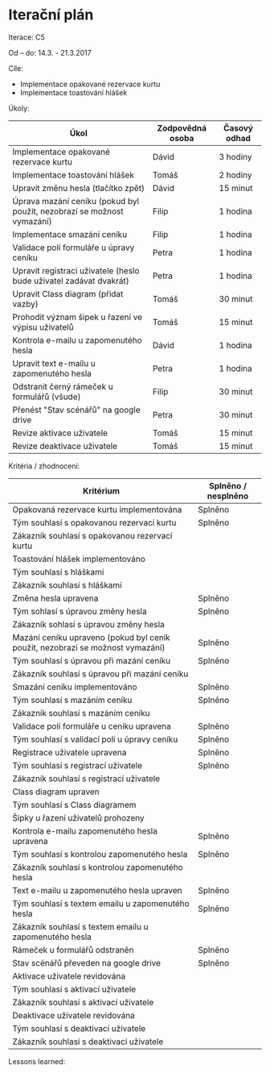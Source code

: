 <h1>Iterační plán</h1>
Iterace:  C5

Od – do:
14.3. - 21.3.2017

Cíle:
- Implementace opakované rezervace kurtu
- Implementace toastování hlášek 

Úkoly:

|Úkol|	Zodpovědná osoba|	Časový odhad|
|---|---|---|
|Implementace opakované rezervace kurtu|Dávid|3 hodiny|
|Implementace toastování hlášek|Tomáš|2 hodiny|
|Upravit změnu hesla (tlačítko zpět)|Dávid|15 minut|
|Úprava mazání ceníku (pokud byl použit, nezobrazí se možnost vymazání)|Filip|1 hodina|
|Implementace smazání ceníku|Filip|1 hodina|
|Validace polí formuláře u úpravy ceníku|Petra|1 hodina|
|Upravit registraci uživatele (heslo bude uživatel zadávat dvakrát)|Petra|1 hodina|
|Upravit Class diagram (přidat vazby)|Tomáš|30 minut|
|Prohodit význam šipek u řazení ve výpisu uživatelů|Tomáš|15 minut|
|Kontrola e-mailu u zapomenutého hesla|Dávid|1 hodina|
|Upravit text e-mailu u zapomenutého hesla|Petra|1 hodina|
|Odstranit černý rámeček u formulářů (všude)|Filip|30 minut|
|Přenést "Stav scénářů" na google drive|Petra|30 minut|
|Revize aktivace uživatele|Tomáš|15 minut|
|Revize deaktivace uživatele|Tomáš|15 minut|

Kritéria / zhodnocení:

|Kritérium	|Splněno / nesplněno|
|---|---|
|Opakovaná rezervace kurtu implementována|Splněno|
|Tým souhlasí s opakovanou rezervací kurtu|Splněno|
|Zákazník souhlasí s opakovanou rezervací kurtu||
|Toastování hlášek implementováno||
|Tým souhlasí s hláškami||
|Zákazník souhlasí s hláškami||
|Změna hesla upravena|Splněno|
|Tým sohlasí s úpravou změny hesla|Splněno|
|Zákazník sohlasí s úpravou změny hesla||
|Mazání ceníku upraveno (pokud byl ceník použit, nezobrazí se možnost vymazání)|Splněno|
|Tým souhlasí s úpravou při mazání ceníku|Splněno|
|Zákazník souhlasí s úpravou při mazání ceníku||
|Smazání ceníku implementováno|Splněno|
|Tým souhlasí s mazáním ceníku|Splněno|
|Zákazník souhlasí s mazáním ceníku||
|Validace polí formuláře u ceníku upravena|Splněno|
|Tým souhlasí s validací polí u úpravy ceníku|Splněno|
|Registrace uživatele upravena|Splněno|
|Tým souhlasí s registrací uživatele|Splněno|
|Zákazník souhlasí s registrací uživatele||
|Class diagram upraven||
|Tým souhlasí s Class diagramem||
|Šipky u řazení uživatelů prohozeny||
|Kontrola e-mailu zapomenutého hesla upravena|Splněno|
|Tým souhlasí s kontrolou zapomenutého hesla|Splněno|
|Zákazník souhlasí s kontrolou zapomenutého hesla||
|Text e-mailu u zapomenutého hesla upraven|Splněno|
|Tým souhlasí s textem emailu u zapomenutého hesla|Splněno|
|Zákazník souhlasí s textem emailu u zapomenutého hesla||
|Rámeček u formulářů odstraněn|Splněno|
|Stav scénářů převeden na google drive|Splněno|
|Aktivace uživatele revidována||
|Tým souhlasí s aktivací uživatele||
|Zákazník souhlasí s aktivací uživatele||
|Deaktivace uživatele revidována||
|Tým souhlasí s deaktivací uživatele||
|Zákazník souhlasí s deaktivací uživatele||


Lessons learned:
